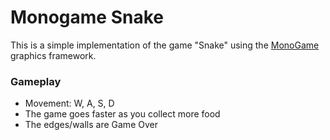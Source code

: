 # Monogame Snake
This is a simple implementation of the game "Snake" using the [MonoGame](https://www.monogame.net/) graphics framework.

### Gameplay ###
- Movement: W, A, S, D
- The game goes faster as you collect more food
- The edges/walls are Game Over
